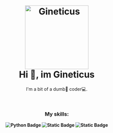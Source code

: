 <h1 align=center>
  <a href=""></a><img alt="Gineticus" src="https://i.ibb.co/rw9LxYG/Untitled-1.png" width=200>
  <br>
  Hi 👋, im Gineticus
</h1>
<p align=center>
  <a href=""></a>I'm a bit of a dumb🥸 coder💻.
</p>
<br>
<h3 align=center>
  <a href=""></a>
  <b>My skills:<b>
</h3>
<p align=center><img alt="Python Badge" src="https://img.shields.io/badge/Python-%23292929?style=for-the-badge&logo=python"> <img alt="Static Badge" src="https://img.shields.io/badge/C%2B%2B-%23292929?style=for-the-badge&logo=cplusplus&logoColor=%23A760D0"> <img alt="Static Badge" src="https://img.shields.io/badge/C%23-%23292929?style=for-the-badge&logo=csharp&logoColor=%23D284FE"></p>
